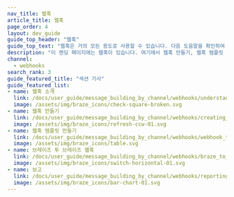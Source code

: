 ```yaml
---
nav_title: 웹훅
article_title: 웹훅
page_order: 4
layout: dev_guide
guide_top_header: "웹훅"
guide_top_text: "웹훅은 거의 모든 용도로 사용할 수 있습니다. 다음 도움말을 확인하여 유연하게 전송하세요."
description: "이 랜딩 페이지에는 웹훅이 있습니다. 여기에서 웹훅 만들기, 웹훅 템플릿 만들기, Braze-to-Braze 웹훅에 대한 도움말을 찾을 수 있습니다."
channel:
  - webhooks
search_rank: 3
guide_featured_title: "섹션 기사"
guide_featured_list:
- name: 웹훅 소개
  link: /docs/user_guide/message_building_by_channel/webhooks/understanding_webhooks/
  image: /assets/img/braze_icons/check-square-broken.svg
- name: 웹훅 만들기
  link: /docs/user_guide/message_building_by_channel/webhooks/creating_a_webhook/
  image: /assets/img/braze_icons/refresh-ccw-01.svg
- name: 웹훅 템플릿 만들기
  link: /docs/user_guide/message_building_by_channel/webhooks/webhook_template/
  image: /assets/img/braze_icons/table.svg
- name: 브레이즈 투 브레이즈 웹훅
  link: /docs/user_guide/message_building_by_channel/webhooks/braze_to_braze_webhooks/
  image: /assets/img/braze_icons/switch-horizontal-01.svg
- name: 보고
  link: /docs/user_guide/message_building_by_channel/webhooks/reporting/
  image: /assets/img/braze_icons/bar-chart-01.svg
---
```

